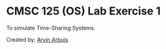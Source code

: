 # CMSC 125 (OS) Lab Exercise 1

To simulate Time-Sharing Systems.

Created by: [Arvin Arbuis](https://github.com/arvsxz05)